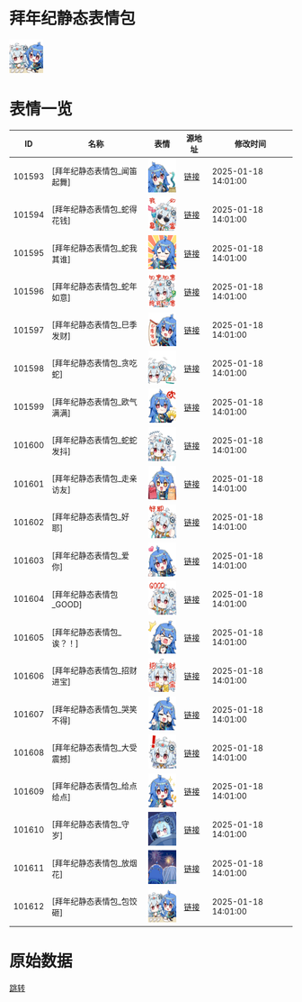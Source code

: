 # 拜年纪静态表情包

<img src="./cover.png" height="60" alt="cover" />

# 表情一览

|ID|名称|表情|源地址|修改时间|
|----|----|----|----|----|
|101593|[拜年纪静态表情包_闻笛起舞]|<img src="./pic/101593_%5B拜年纪静态表情包_闻笛起舞%5D.png" height="60" alt="闻笛起舞"/>|[链接](https://i0.hdslb.com/bfs/garb/0177d5fe9892e718246184c7ca0bace2a16758d3.png)|2025-01-18 14:01:00|
|101594|[拜年纪静态表情包_蛇得花钱]|<img src="./pic/101594_%5B拜年纪静态表情包_蛇得花钱%5D.png" height="60" alt="蛇得花钱"/>|[链接](https://i0.hdslb.com/bfs/garb/3a16554304194b07b99b725634190310434ee550.png)|2025-01-18 14:01:00|
|101595|[拜年纪静态表情包_蛇我其谁]|<img src="./pic/101595_%5B拜年纪静态表情包_蛇我其谁%5D.png" height="60" alt="蛇我其谁"/>|[链接](https://i0.hdslb.com/bfs/garb/05d4c69a35620f222498be4165501a6b98269cbc.png)|2025-01-18 14:01:00|
|101596|[拜年纪静态表情包_蛇年如意]|<img src="./pic/101596_%5B拜年纪静态表情包_蛇年如意%5D.png" height="60" alt="蛇年如意"/>|[链接](https://i0.hdslb.com/bfs/garb/31f7f493c678a384f18c797ba6740a8151176b80.png)|2025-01-18 14:01:00|
|101597|[拜年纪静态表情包_巳季发财]|<img src="./pic/101597_%5B拜年纪静态表情包_巳季发财%5D.png" height="60" alt="巳季发财"/>|[链接](https://i0.hdslb.com/bfs/garb/4da37e094cb895a0e9fdae8009549ce469857046.png)|2025-01-18 14:01:00|
|101598|[拜年纪静态表情包_贪吃蛇]|<img src="./pic/101598_%5B拜年纪静态表情包_贪吃蛇%5D.png" height="60" alt="贪吃蛇"/>|[链接](https://i0.hdslb.com/bfs/garb/c841ad71bf2d615cdd297f8c053d3bbb8aabc400.png)|2025-01-18 14:01:00|
|101599|[拜年纪静态表情包_欧气满满]|<img src="./pic/101599_%5B拜年纪静态表情包_欧气满满%5D.png" height="60" alt="欧气满满"/>|[链接](https://i0.hdslb.com/bfs/garb/b5eeefad245ede762961ed9bac8a79f028947941.png)|2025-01-18 14:01:00|
|101600|[拜年纪静态表情包_蛇蛇发抖]|<img src="./pic/101600_%5B拜年纪静态表情包_蛇蛇发抖%5D.png" height="60" alt="蛇蛇发抖"/>|[链接](https://i0.hdslb.com/bfs/garb/a0f33ef4768ebfe73e9d346381cffe193e3c59db.png)|2025-01-18 14:01:00|
|101601|[拜年纪静态表情包_走亲访友]|<img src="./pic/101601_%5B拜年纪静态表情包_走亲访友%5D.png" height="60" alt="走亲访友"/>|[链接](https://i0.hdslb.com/bfs/garb/23a210d05636a983207a7105b235db330981a17c.png)|2025-01-18 14:01:00|
|101602|[拜年纪静态表情包_好耶]|<img src="./pic/101602_%5B拜年纪静态表情包_好耶%5D.png" height="60" alt="好耶"/>|[链接](https://i0.hdslb.com/bfs/garb/f6f6d4dc177ee17299c30908b6a816a28e3e3532.png)|2025-01-18 14:01:00|
|101603|[拜年纪静态表情包_爱你]|<img src="./pic/101603_%5B拜年纪静态表情包_爱你%5D.png" height="60" alt="爱你"/>|[链接](https://i0.hdslb.com/bfs/garb/a48fcb4ec4e8fd080d371329c8e105e5732d9d5f.png)|2025-01-18 14:01:00|
|101604|[拜年纪静态表情包_GOOD]|<img src="./pic/101604_%5B拜年纪静态表情包_GOOD%5D.png" height="60" alt="GOOD"/>|[链接](https://i0.hdslb.com/bfs/garb/a4bb600cf1ab8e4d24132de3091d1cdef501448d.png)|2025-01-18 14:01:00|
|101605|[拜年纪静态表情包_诶？！]|<img src="./pic/101605_%5B拜年纪静态表情包_诶？！%5D.png" height="60" alt="诶？！"/>|[链接](https://i0.hdslb.com/bfs/garb/06dd3bf0dc3ab459f3b1dbbbe548f0d9eb96df91.png)|2025-01-18 14:01:00|
|101606|[拜年纪静态表情包_招财进宝]|<img src="./pic/101606_%5B拜年纪静态表情包_招财进宝%5D.png" height="60" alt="招财进宝"/>|[链接](https://i0.hdslb.com/bfs/garb/443215edd14780f5429ef5c658785a793ca304c5.png)|2025-01-18 14:01:00|
|101607|[拜年纪静态表情包_哭笑不得]|<img src="./pic/101607_%5B拜年纪静态表情包_哭笑不得%5D.png" height="60" alt="哭笑不得"/>|[链接](https://i0.hdslb.com/bfs/garb/afe15c57b6f782a3d089df2aa6693295af3dbac5.png)|2025-01-18 14:01:00|
|101608|[拜年纪静态表情包_大受震撼]|<img src="./pic/101608_%5B拜年纪静态表情包_大受震撼%5D.png" height="60" alt="大受震撼"/>|[链接](https://i0.hdslb.com/bfs/garb/8b8a4067014a037657aedbef7d2b94bb32102fad.png)|2025-01-18 14:01:00|
|101609|[拜年纪静态表情包_给点给点]|<img src="./pic/101609_%5B拜年纪静态表情包_给点给点%5D.png" height="60" alt="给点给点"/>|[链接](https://i0.hdslb.com/bfs/garb/d0ca07a3fbbb7ec6b6f69704f662d7656da3498f.png)|2025-01-18 14:01:00|
|101610|[拜年纪静态表情包_守岁]|<img src="./pic/101610_%5B拜年纪静态表情包_守岁%5D.png" height="60" alt="守岁"/>|[链接](https://i0.hdslb.com/bfs/garb/2d1067665e34e5e31c4f038e9b719af5f6a73a42.png)|2025-01-18 14:01:00|
|101611|[拜年纪静态表情包_放烟花]|<img src="./pic/101611_%5B拜年纪静态表情包_放烟花%5D.png" height="60" alt="放烟花"/>|[链接](https://i0.hdslb.com/bfs/garb/7016db7407f01ec1a257ff4a27cba56de98b8b76.png)|2025-01-18 14:01:00|
|101612|[拜年纪静态表情包_包饺砸]|<img src="./pic/101612_%5B拜年纪静态表情包_包饺砸%5D.png" height="60" alt="包饺砸"/>|[链接](https://i0.hdslb.com/bfs/garb/c85a2bee744d7066e036f4cd455df8f23c849d55.png)|2025-01-18 14:01:00|

# 原始数据

[跳转](./raw.json)

